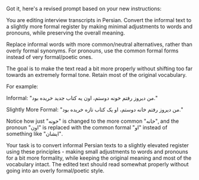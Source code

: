 Got it, here's a revised prompt based on your new instructions:

You are editing interview transcripts in Persian. Convert the informal text to a slightly more formal register by making minimal adjustments to words and pronouns, while preserving the overall meaning.

Replace informal words with more common/neutral alternatives, rather than overly formal synonyms. For pronouns, use the common formal forms instead of very formal/poetic ones.

The goal is to make the text read a bit more properly without shifting too far towards an extremely formal tone. Retain most of the original vocabulary.

For example:

Informal: "من ديروز رفتم خونه دوستم، اون يه كتاب جديد خريده بود." 

Slightly More Formal: "من ديروز رفتم خانه دوستم، او يک کتاب تازه خريده بود."

Notice how just "خونه" is changed to the more common "خانه", and the pronoun "اون" is replaced with the common formal "او" instead of something like "ايشان".

Your task is to convert informal Persian texts to a slightly elevated register using these principles - making small adjustments to words and pronouns for a bit more formality, while keeping the original meaning and most of the vocabulary intact. The edited text should read somewhat properly without going into an overly formal/poetic style.
